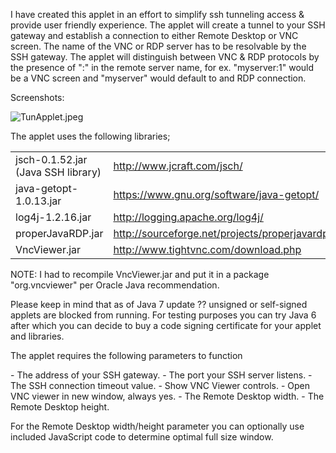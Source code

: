 <html>
<head>
<title>TunApplet</title>
<meta name="generator" content="Bluefish">
<meta name="author" content="">
<meta name="date" content="">
<meta name="copyright" content="">
<meta name="keywords" content="">
<meta name="description" content="">
<meta name="ROBOTS" content="NOINDEX, NOFOLLOW">
<meta http-equiv="content-type" content="text/html; charset=UTF-8">
<meta http-equiv="content-type" content="application/xhtml+xml; charset=UTF-8">
<meta http-equiv="content-style-type" content="text/css">
<meta http-equiv="expires" content="0">
</head>
<body>
<div class="markdown-body">

<p>I have created this applet in an effort to simplify ssh tunneling access &amp; provide user friendly experience. The applet will create a tunnel to your SSH gateway and establish a connection to either Remote Desktop or VNC screen. The name of the VNC or RDP server has to be resolvable by the SSH gateway. The applet will distinguish between VNC &amp; RDP protocols by the presence of ":" in the remote server name, for ex. "myserver:1"  would be a VNC screen and "myserver" would default to and RDP connection.</p>

<p>Screenshots:</p>


<p><img src="https://github.com/aminasyan/TunApplet/screenshots/TunApplet.jpeg" alt="TunApplet.jpeg"></p>


<p>The applet uses the following libraries;</p>

<table>
<tr>
<td>jsch-0.1.52.jar (Java SSH library)</td>
<td><a href="http://www.jcraft.com/jsch/">http://www.jcraft.com/jsch/</a></td>
</tr>
<tr>
<td>java-getopt-1.0.13.jar</td>
<td><a href="https://www.gnu.org/software/java-getopt/">https://www.gnu.org/software/java-getopt/</a></td>
</tr>
<tr>
<td>log4j-1.2.16.jar</td>
<td><a href="http://logging.apache.org/log4j/">http://logging.apache.org/log4j/</a></td>
</tr>
<tr>
<td>properJavaRDP.jar</td>
<td><a href="http://sourceforge.net/projects/properjavardp/">http://sourceforge.net/projects/properjavardp/</a></td>
</tr>
<tr>
<td>VncViewer.jar</td>
<td><a href="http://www.tightvnc.com/download.php">http://www.tightvnc.com/download.php</a></td>
</tr>
</table>

<p>NOTE: I had to recompile VncViewer.jar and put it in a package "org.vncviewer" per Oracle Java recommendation.</p>

<p>Please keep in mind that as of Java 7 update ?? unsigned or self-signed applets are blocked from running. For testing purposes you can try Java 6 after which you can decide to buy a code signing certificate for your applet and libraries.</p>

<p>The applet requires the following parameters to function</p>

<p>  -  The address of your SSH gateway. 
                    -  The port your SSH server listens.
               -  The SSH connection timeout value.
              -  Show VNC Viewer controls.
           -  Open VNC viewer in new window, always yes.
              -  The Remote Desktop width.
              -  The Remote Desktop height.</p>

<p>For the Remote Desktop width/height parameter you can optionally use included JavaScript code to determine optimal full size window.</p>

</div>
</body>
</html>
